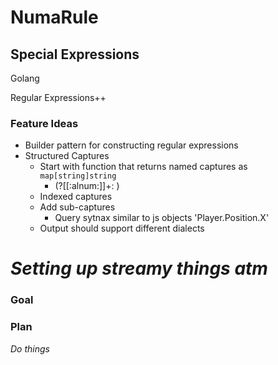 # NumaRule
## Special Expressions
Golang

Regular Expressions++

### Feature Ideas
- Builder pattern for constructing regular expressions
- Structured Captures
  - Start with function that returns named captures as `map[string]string`
    - (?<Player>[[:alnum:]]+: )
  - Indexed captures
  - Add sub-captures
    - Query sytnax similar to js objects 'Player.Position.X'
  - Output should support different dialects


# *Setting up streamy things atm*

### Goal


### Plan

*Do things*
